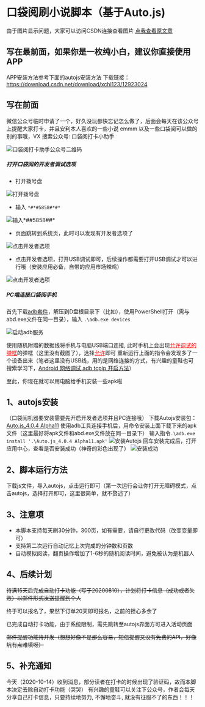 # 口袋阅刷小说脚本（基于Auto.js)


由于图片显示问题，大家可以访问CSDN连接查看图片
[点我查看原文章](https://blog.csdn.net/xchl123/article/details/109079274)

## 写在最前面，如果你是一枚纯小白，建议你直接使用APP
APP安装方法参考下面的autojs安装方法
下载链接：https://download.csdn.net/download/xchl123/12923024

## 写在前面

微信公众号临时申请了一个，好久没玩都快忘记怎么做了，后面会每天在该公众号上提醒大家打卡，并且安利本人喜欢的一些小说   emmm  以及一些口袋阅可以做的别的事哦，VX 搜索公众号: 口袋阅打卡小助手

![口袋阅打卡助手公众号二维码](https://pocketreader-1300557812.cos.ap-nanjing.myqcloud.com/%E5%8F%A3%E8%A2%8B%E9%98%85%E6%89%93%E5%8D%A1%E5%8A%A9%E6%89%8B%E5%85%AC%E4%BC%97%E5%8F%B7%E4%BA%8C%E7%BB%B4%E7%A0%81.jpg)

##### 打开口袋阅的开发者调试选项

* 打开拨号盘

![打开拨号盘](https://pocketreader-1300557812.cos.ap-nanjing.myqcloud.com/%E5%8F%A3%E8%A2%8B%E9%98%85%E6%89%93%E5%8D%A1%E5%8A%A9%E6%89%8B/1.png)

* 输入 `*#*#5858#*#*`

![输入*#*#5858#*#*](https://pocketreader-1300557812.cos.ap-nanjing.myqcloud.com/%E5%8F%A3%E8%A2%8B%E9%98%85%E6%89%93%E5%8D%A1%E5%8A%A9%E6%89%8B/2.png)

* 页面跳转到系统页，此时可以发现有开发者选项了

![点击开发者选项](https://pocketreader-1300557812.cos.ap-nanjing.myqcloud.com/%E5%8F%A3%E8%A2%8B%E9%98%85%E6%89%93%E5%8D%A1%E5%8A%A9%E6%89%8B/3.png)

* 点击开发者选项，打开USB调试即可，后续操作都需要打开USB调试才可以进行哦（安装应用必备，自带的应用市场辣鸡）

![点击开发者选项](https://pocketreader-1300557812.cos.ap-nanjing.myqcloud.com/%E5%8F%A3%E8%A2%8B%E9%98%85%E6%89%93%E5%8D%A1%E5%8A%A9%E6%89%8B/4.png)

##### PC端连接口袋阅手机

首先下载[adb套件](https://pocketreader-1300557812.cos.ap-nanjing.myqcloud.com/%E5%B7%A5%E5%85%B7/adb%E5%A5%97%E4%BB%B6.zip)，解压到D盘根目录下（比如），使用PowerShell打开（需与abd.exe文件在同一目录），输入 `.\adb.exe devices`

![启动adb服务](https://pocketreader-1300557812.cos.ap-nanjing.myqcloud.com/%E5%8F%A3%E8%A2%8B%E9%98%85%E6%89%93%E5%8D%A1%E5%8A%A9%E6%89%8B/5.png)

使用随机附赠的数据线将手机与电脑USB端口连接, 此时手机上会出现<u style='color:red; '>允许调试的弹框</u>的弹框（这里没有截图了），选择<u style='color:red; '>允许</u>即可
重新运行上面的指令会发现多了一个设备出来（笔者这里没有USB线，用的是网络连接的方式，有兴趣的童鞋也可搜索学习下，[Android 网络调试 adb tcpip 开启方法](https://www.cnblogs.com/clovershell/p/10684053.html)）

至此，你现在就可以用电脑给手机安装一些apk啦

## 1、autojs安装

（口袋阅机器要安装需要先开启开发者选项并且PC连接哦）
下载Autojs安装包：[Auto.js_4.0.4 Alpha11](https://pocketreader-1300557812.cos.ap-nanjing.myqcloud.com/%E8%BD%AF%E4%BB%B6/Auto.js_4.0.4%20Alpha11.apk)
使用adb工具连接手机后，用命令安装上面下载下来的apk文件（这里最好将apk文件和abd.exe文件放在同一目录下）
输入指令`.\adb.exe install '.\Auto.js_4.0.4 Alpha11.apk'`
![安装Autojs](https://pocketreader-1300557812.cos.ap-nanjing.myqcloud.com/%E5%8F%A3%E8%A2%8B%E9%98%85%E6%89%93%E5%8D%A1%E5%8A%A9%E6%89%8B/6.png)
回车安装完成后，打开应用中心，查看是否安装成功（神奇的彩色出现了）
![安装成功](https://pocketreader-1300557812.cos.ap-nanjing.myqcloud.com/%E5%8F%A3%E8%A2%8B%E9%98%85%E6%89%93%E5%8D%A1%E5%8A%A9%E6%89%8B/7.png)

## 2、脚本运行方法

下载js文件，导入autojs，点击运行即可（第一次运行会让你打开无障碍模式，点击autojs，选择打开即可，这里很简单，就不赘述了）

## 3、注意项

* 本脚本支持每天刷30分钟，300页，如有需要，请自行更改代码（改变变量即可）
* 支持第二次运行自动记忆上次完成的分钟数和页数
* 自动模拟阅读，翻页操作增加了1-6秒的随机阅读时间，避免被认为是机器人

## 4、后续计划

~~待满15天后完成自动打卡功能（写于20200810），计划将打卡信息（成功或者失败）以邮件形式发送提醒到个人~~

终于可以报名了，果然下订单20天即可报名，之前的担心多余了

已完成自动打卡功能，由于系统限制，需先跳转至autojs界面方可进入活动页面

~~邮件提醒功能待开发（想想好像不是那么容易，短信提醒又没有免费的API，好像坑有点难填呀）~~

## 5、补充通知

今天（2020-10-14）收到消息，部分读者在打卡的时候出现了验证码，故而本脚本决定去除自动打卡功能（哭哭）
有兴趣的童鞋可以关注下公众号，作者会每天分享自己打卡信息，只要持续地努力, 不懈地奋斗, 就没有征服不了的东西！！！
